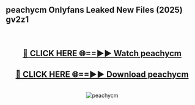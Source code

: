 <h2>peachycm Onlyfans Leaked New Files (2025) gv2z1</h2>
<br>
<div align="center">
<h2><a href="https://mediafiles.top/peachycm&ref=git" rel="nofollow">🔴 CLICK HERE 🌐==►► Watch peachycm</a></h2>
<h2><a href="https://mediafiles.top/peachycm&ref=git" rel="nofollow">🔴 CLICK HERE 🌐==►► Download peachycm</a></h2>
<br>
<a href="https://mediafiles.top/peachycm&ref=git" rel="nofollow" data-target="animated-image.originalLink"><img src="https://i.ibb.co.com/xMMVF88/686577567.gif" alt="peachycm" style="max-width: 100%; display: inline-block;" data-target="animated-image.originalImage"></a>
</div>
<br>
<br>